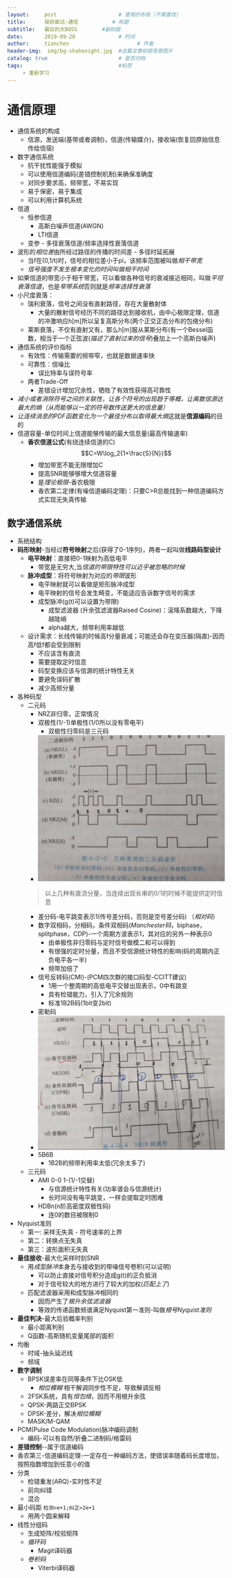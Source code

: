 ```yaml
---
layout:     post                    # 使用的布局（不需要改）
title:      保研面试-通信           # 标题 
subtitle:   最后的大BOSS        #副标题
date:       2019-09-20              # 时间
author:     tianchen                      # 作者
header-img:  img/bg-shahenight.jpg  #这篇文章标题背景图片  
catalog: true                       # 是否归档
tags:                               #标签
     - 重新学习
---
```


# 通信原理 
* 通信系统的构成
     * 信源，发送端(基带或者调制)，信道(传输媒介)，接收端(恢复回原始信息传给信宿)
* 数字通信系统
     * 抗干扰性能强于模拟
     * 可以使用信道编码(差错控制机制)来确保准确度
     * 对同步要求高，频带宽，不易实现
     * 易于保密，易于集成
     * 可以利用计算机系统
* 信道
     * 恒参信道
          * 高斯白噪声信道(AWGN)
          * LTI信道
     * 变参 - 多径衰落信道/频率选择性衰落信道
* 波形的*相位差*由所经过路径的传播的时间差 - 多径时延拓展
     * 当f在(0,1/t)时，信号的相位差小于pi，该频率范围被叫做*相干带宽*
     * *信号强度不发生根本变化的时间叫做相干时间*
* 如果信道的带宽小于相干带宽，可以看做各种信号的衰减接近相同，叫做*平坦衰落信道*，也是*窄带系统*否则就是*频率选择性衰落*
* 小尺度衰落： 
     * 瑞利衰落，信号之间没有直射路径，存在大量散射体
          * 大量的散射信号经历不同的路径达到接收机，由中心极限定理，信道的冲激响应h[m]所以呈复高斯分布(两个正交正态分布的包络分布)
     * 莱斯衰落，不仅有直射又有，那么h[m]服从莱斯分布(有一个Bessel函数，相当于一个正弦波(*描述了直射过来的信号*)叠加上一个高斯白噪声)
* 通信系统的评价指标
     * 有效性：传输需要的频带窄，也就是数据速率快
     * 可靠性：信噪比
          * 误比特率与误符号率
     * 两者Trade-Off
        * 差错设计增加冗余性，牺牲了有效性获得高可靠性
* *减小或者消除符号之间的关联性，让各个符号的出现趋于等概，让离散信源达最大的熵（从而能够以一定的符号数传送更大的信息量）*
* *让连续消息的PDF函数变化为一个最佳分布以取得最大熵*这就是**信源编码**的目的
* 信道容量-单位时间上信道能够传输的最大信息量(最高传输速率)
    * **香农信道公式**(有绕连续信道的C) $$C=W\log_2{1+\frac{S}{N}}$$
        * 增加带宽不能无限增加C
        * 提高SNR能够够增大信道容量
        * 是*理论极限*-香农极限
        * 香农第二定律(有噪信道编码定理)：只要C>R总能找到一种信道编码方式实现无失真传输


## 数字通信系统
* 系统结构     
* **码形映射**-当经过**符号映射**之后(获得了0-1序列)，两者一起叫做**线路码型设计**
     * **电平映射**：直接把0-1映射为高低电平
          * 带宽是无穷大,当*信道的带限特性可以近乎被忽略的时候*
     * **脉冲成型**：将符号映射为对应的*带限*波形
          * 电平映射就可以看做是矩形脉冲成型
          * 电平映射的信号会发生畸变，不能适应告诉数字信号的需求
          * 成型脉冲(g(t)可以设置为带限)
               * 成型滤波器 (升余弦滤波器Raised Cosine)：滚降系数越大，下降越陡峭
               * alpha越大，频带利用率越低
     * 设计需求：长线传输的时候高f分量衰减；可能还会存在变压器(隔直)-因而高f低f都会受到限制
          * 不应该含有直流
          * 需要提取定时信息
          * 码型变换应该与信源的统计特性无关
          * 要避免误码扩散
          * 减少高频分量
* 各种码型
     * 二元码
          * NRZ非归零，正常情况
          * 双极性(1/-1)单极性(1/0所以没有零电平)
               * 双极性归零码是三元码
          * ![](https://github.com/A-suozhang/MyPicBed/raw/master/img/20190920155839.png)
          > 以上几种有直流分量，当连续出现长串的0/1的时候不能提供定时信息
          * 差分码-电平跳变表示1(传号差分码，否则是空号差分码) （*相对码*）
          * 数字双相码，分相码，条件双相码(*Manchester码*，biphase，splitphase，CDP)-一个周期方波表示1，其对应的另外一种表示0
               * 由单极性非归零码与定时信号做模二和可以得到
               * 有很强的定时分量，而且不受信源统计特性的影响(码的周期内正负电平各一半)
               * 频带加倍了
          * 信号反转码(CMI)-(PCM四次群的接口码型-CCITT建议)
               * 1用一个整周期的高低电平交替出现表示，0中有跳变
               * 具有检错能力，引入了冗余规则
               * 标准1B2B码(1bit变2bit)
          * 密勒码
          * ![](https://github.com/A-suozhang/MyPicBed/raw/master/img/20190920155903.png)
          * 5B6B
               * 1B2B的频带利用率太低(冗余太多了)
     * 三元码
          * AMI 0-0 1-(1/-1交替)
               * 与信源统计特性有关(功率谱会与信源统计)
               * 长时间没有电平跳变，一样会提取定时困难
          * HDBn(n阶高密度双极性码)
               * 连0的数目被限制0
* Nyquist准则
     * 第一: 采样无失真 - 符号速率的上界 
     * 第二：转换点无失真
     * 第三：波形面积无失真
* **最佳接收**-最大化采样时刻SNR
     * 用*成型脉冲*本身去与接收到的带噪信号卷积(可以证明)
          * 可以防止直接对信号积分造成g(t)的正负抵消
          * 对于信号较大的地方进行了较大的加权(*匹配上了*)
     * 匹配滤波器采用和成型脉冲相同的
          * 因而产生了*根升余弦滤波器*
          * 等效的传递函数频谱满足Nyquist第一准则-叫做*根号Nyquist准则*
* **最佳判决**-最大后验概率判别
     * 最小距离判别
     * Q函数-高斯随机变量尾部的面积
* 均衡
     * 时域-抽头延迟线
     * 频域
* **数字调制**
     * BPSK误差率在同等条件下比OSK低
          * *相位模糊* 相干解调同步性不足，导致解调反相
     * 2FSK系统，具有*恒包络*，因而不用根升余弦
     * QPSK-两路正交BPSK
     * DPSK-差分，解决*相位模糊*
     * MASK/M-QAM
* PCM(Pulse Code Modulation)脉冲编码调制
     * 编码-可以有自然/折叠二进制码/格雷码
* **差错控制**--属于信道编码
* 香农第三-信道编码定理-一定存在一种编码方法，使错误率随着码长度增加，按照指数增加到任意小的值
* 分类
     * 检错重发(ARQ)-实时性不足
     * 前向纠错
     * 混合
* 最小码距 ```检测>e+1;纠正>2e+1```
     * 用两个圆来解释
* 线性分组码
     * 生成矩阵/校验矩阵
     * *循环码*
          * Magit译码器
     * *卷积码*
          * Viterbi译码器